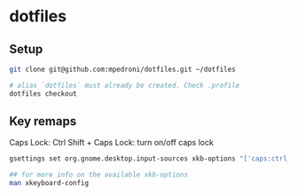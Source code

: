 # dotfiles

## Setup

```sh
git clone git@github.com:mpedroni/dotfiles.git ~/dotfiles

# alias `dotfiles` must already be created. Check .profile
dotfiles checkout
```

## Key remaps

Caps Lock: Ctrl
Shift + Caps Lock: turn on/off caps lock

```sh
gsettings set org.gnome.desktop.input-sources xkb-options "['caps:ctrl_shifted_capslock']"

## for more info on the available xkb-options
man xkeyboard-config
```
